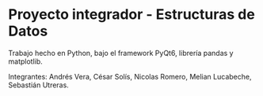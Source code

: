 # Proyecto integrador - Estructuras de Datos

Trabajo hecho en Python, bajo el framework PyQt6, librería
pandas y matplotlib.

Integrantes: Andrés Vera, César Solís, Nicolas Romero, Melian Lucabeche, Sebastián Utreras.
